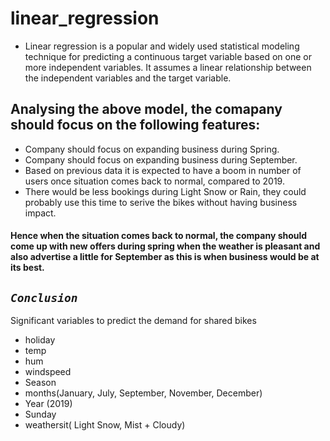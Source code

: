 # linear_regression
- Linear regression is a popular and widely used statistical modeling technique for predicting a continuous target variable based on one or more independent 
  variables. It assumes a linear relationship between the independent variables and the target variable.

## Analysing the above model, the comapany should focus on the following features:
- Company should focus on expanding business during Spring.
- Company should focus on expanding business during September.
- Based on previous data it is expected to have a boom in number of users once situation comes back to normal, compared to 2019.
- There would be less bookings during Light Snow or Rain, they could probably use this time to serive the bikes without having business impact.

#### Hence when the situation comes back to normal, the company should come up with new offers during spring when the weather is pleasant and also advertise a little for September as this is when business would be at its best.
## _`Conclusion`_
Significant variables to predict the demand for shared bikes
- holiday
- temp
- hum
- windspeed
- Season
- months(January, July, September, November, December)
- Year (2019)
- Sunday
- weathersit( Light Snow, Mist + Cloudy)
